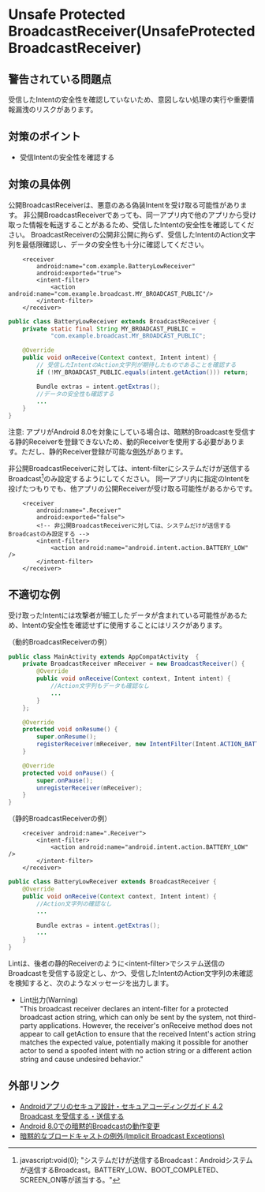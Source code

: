 # Unsafe Protected BroadcastReceiver(UnsafeProtectedBroadcastReceiver)

## 警告されている問題点

受信したIntentの安全性を確認していないため、意図しない処理の実行や重要情報漏洩のリスクがあります。

## 対策のポイント

- 受信Intentの安全性を確認する

## 対策の具体例

公開BroadcastReceiverは、悪意のある偽装Intentを受け取る可能性があります。
非公開BroadcastReceiverであっても、同一アプリ内で他のアプリから受け取った情報を転送することがあるため、受信したIntentの安全性を確認してください。
BroadcastReceiverの公開非公開に拘らず、受信したIntentのAction文字列を最低限確認し、データの安全性も十分に確認してください。

```
    <receiver
        android:name="com.example.BatteryLowReceiver"
        android:exported="true">
        <intent-filter>
            <action android:name="com.example.broadcast.MY_BROADCAST_PUBLIC"/>
        </intent-filter>
    </receiver>
```

```java
public class BatteryLowReceiver extends BroadcastReceiver {
    private static final String MY_BROADCAST_PUBLIC = 
            "com.example.broadcast.MY_BROADCAST_PUBLIC";

    @Override
    public void onReceive(Context context, Intent intent) {
        // 受信したIntentのAction文字列が期待したものであることを確認する
        if (!MY_BROADCAST_PUBLIC.equals(intent.getAction())) return;

        Bundle extras = intent.getExtras();
        //データの安全性も確認する
        ...
    }
}
```

注意: アプリがAndroid 8.0を対象にしている場合は、暗黙的Broadcastを受信する静的Receiverを登録できないため、動的Receiverを使用する必要があります。ただし、静的Receiver登録が可能な[例外][broadcast_exception]があります。

非公開BroadcastReceiverに対しては、intent-filterにシステムだけが送信するBroadcast[^注釈1]のみ設定するようにしてください。
同一アプリ内に指定のIntentを投げたつもりでも、他アプリの公開Receiverが受け取る可能性があるからです。

```
    <receiver
        android:name=".Receiver"
        android:exported="false">
        <!-- 非公開BroadcastReceiverに対しては、システムだけが送信するBroadcastのみ設定する -->
        <intent-filter>
            <action android:name="android.intent.action.BATTERY_LOW" />
        </intent-filter>
    </receiver>
```

## 不適切な例

受け取ったIntentには攻撃者が細工した​データが含まれている可能性があるため、Intentの安全性を確認せずに使用することにはリスクがあります。

（動的BroadcastReceiverの例）

```java
public class MainActivity extends AppCompatActivity  {
    private BroadcastReceiver mReceiver = new BroadcastReceiver() {
        @Override
        public void onReceive(Context context, Intent intent) {
            //Action文字列もデータも確認なし
            ...
        }
    };

    @Override
    protected void onResume() {
        super.onResume();
        registerReceiver(mReceiver, new IntentFilter(Intent.ACTION_BATTERY_LOW));
    }

    @Override
    protected void onPause() {
        super.onPause();
        unregisterReceiver(mReceiver);
    }
}
```

（静的BroadcastReceiverの例）

```
    <receiver android:name=".Receiver">
        <intent-filter>
            <action android:name="android.intent.action.BATTERY_LOW" />
        </intent-filter>
    </receiver>
```

```java
public class BatteryLowReceiver extends BroadcastReceiver {
    @Override
    public void onReceive(Context context, Intent intent) {
        //Action文字列の確認なし
        ...

        Bundle extras = intent.getExtras();
        ...
    }
}
```

Lintは、後者の静的Receiverのように&lt;intent-filter&gt;でシステム送信のBroadcastを受信する設定とし、かつ、受信したIntentのAction文字列の未確認を検知すると、次のようなメッセージを出力します。

  - Lint出力(Warning)  
    "This broadcast receiver declares an intent-filter for a protected broadcast action string, which can only be sent by the system, not third-party applications. However, the receiver's onReceive method does not appear to call getAction to ensure that the received Intent's action string matches the expected value, potentially making it possible for another actor to send a spoofed intent with no action string or a different action string and cause undesired behavior."

## 外部リンク

  - [Androidアプリのセキュア設計・セキュアコーディングガイド 4.2 Broadcast を受信する・送信する][1]  
  - [Android 8.0での暗黙的Broadcastの動作変更][2]
  - [暗黙的なブロードキャストの例外(Implicit Broadcast Exceptions)][broadcast_exception]

[1]: http://www.jssec.org/dl/android_securecoding/4_using_technology_in_a_safe_way.html#broadcast%E3%82%92%E5%8F%97%E4%BF%A1%E3%81%99%E3%82%8B%E3%83%BB%E9%80%81%E4%BF%A1%E3%81%99%E3%82%8B
[2]: https://developer.android.com/about/versions/oreo/android-8.0-changes.html
[broadcast_exception]: https://developer.android.com/guide/components/broadcast-exceptions.html


[^注釈1]: javascript:void(0); "システムだけが送信するBroadcast：Androidシステムが送信するBroadcast。BATTERY_LOW、BOOT_COMPLETED、SCREEN_ON等が該当する。"

